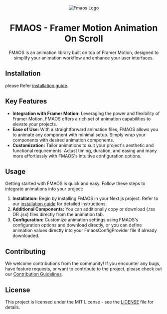 <div align="center">
<img src="https://fmaos.vercel.app/fmaos-logo.png" alt="Fmaos Logo" />

# FMAOS - Framer Motion Animation On Scroll

FMAOS is an animation library built on top of Framer Motion, designed to simplify your animation workflow and enhance your user interfaces.
</div>

## Installation

please Refer [installation guide](https://fmaos.vercel.app/installation).

## Key Features

- **Integration with Framer Motion:** Leveraging the power and flexibility of Framer Motion, FMAOS offers a rich set of animation capabilities to elevate your projects.
- **Ease of Use:** With a straightforward animation files, FMAOS allows you to animate any component with minimal setup. Simply wrap your components with desired animation components.
- **Customization:** Tailor animations to suit your project's aesthetic and functional requirements. Adjust timing, duration, and easing and many more effortlessly with FMAOS's intuitive configuration options.

## Usage

Getting started with FMAOS is quick and easy. Follow these steps to integrate animations into your project:

1. **Installation:** Begin by installing FMAOS in your Next.js project. Refer to our [installation guide](/installation) for detailed instructions.
2. **Additional Components:** You can additionally copy or download (.tsx OR .jsx) files directly from the animation tab.
3. **Configuration:** Customize animation settings using FMAOS's configuration options and download directly, or you can define animation values directly into your FmaosConfigProvider file if already downloaded.

## Contributing

We welcome contributions from the community! If you encounter any bugs, have feature requests, or want to contribute to the project, please check out our [Contribution Guidelines](CONTRIBUTING.md).

## License

This project is licensed under the MIT License - see the [LICENSE](LICENSE) file for details.
